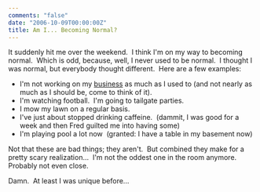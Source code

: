 ```yaml
---
comments: "false"
date: "2006-10-09T00:00:00Z"
title: Am I... Becoming Normal?
---
```

<p>It suddenly hit me over the weekend.  I think I'm on my way to becoming normal.  Which is odd, because, well, I never used to be normal.  I thought I was normal, but everybody thought different.  Here are a few examples:</p>
<ul>
    <li>I'm not working on my <a href="https://www.cartoli.com/">business</a> as much as I used to (and not nearly as much as I should be, come to think of it).</li>
    <li>I'm watching football.  I'm going to tailgate parties.</li>
    <li>I mow my lawn on a regular basis.</li>
    <li>I've just about stopped drinking caffeine.  (dammit, I was good for a week and then Fred guilted me into having some)</li>
    <li>I'm playing pool a lot now  (granted: I have a table in my basement now)</li>
</ul>
<p>Not that these are bad things; they aren't.  But combined they make for a pretty scary realization...  I'm not the oddest one in the room anymore.  Probably not even close.</p>
<p>Damn.  At least I was unique before...</p>
